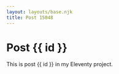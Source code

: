 ```yaml
---
layout: layouts/base.njk
title: Post 15048
---
```


# Post {{ id }}

This is post {{ id }} in my Eleventy project.
